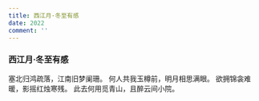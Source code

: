 ```yaml
---
title: 西江月·冬至有感
date: 2022
comment: ''
---
```

### 西江月·冬至有感

塞北归鸿疏落，江南旧梦阑珊。
何人共我玉樽前，明月相思满眼。
欲拥锦衾难暖，影摇红烛寒残。
此去何用觅青山，且醉云间小院。